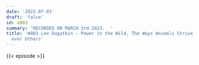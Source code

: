```yaml
---
date: '2023-07-03'
draft: 'false'
id: e803
summary: 'RECORDED ON MARCH 3rd 2023.  '
title: '#803 Lee Dugatkin - Power in the Wild, The Ways Animals Strive for Control
  over Others'
---
```

{{< episode >}}
